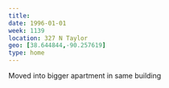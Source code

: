 ```yaml
---
title:
date: 1996-01-01
week: 1139
location: 327 N Taylor
geo: [38.644844,-90.257619]
type: home
---
```


Moved into bigger apartment in same building
<!--
  and moved massive self-built shelving
-->
